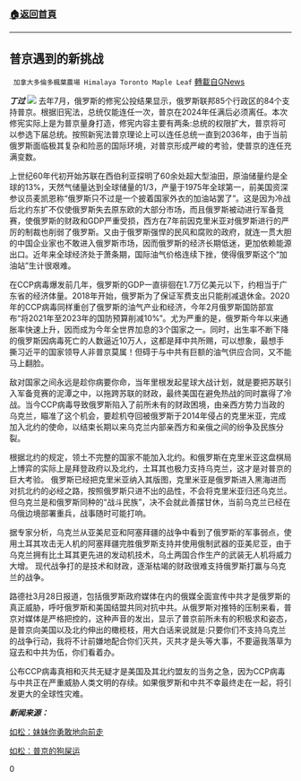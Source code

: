 ###  [:house:返回首頁](https://github.com/ourhimalayas/txt)
---

## 普京遇到的新挑战
` 加拿大多倫多楓葉農場 Himalaya Toronto Maple Leaf` [轉載自GNews](https://gnews.org/zh-hans/1035721/)

***丁过***
![]()![](https://gnews.org/wp-content/uploads/2021/03/thealtworld.com_.jpg)
去年7月，俄罗斯的修宪公投结果显示，俄罗斯联邦85个行政区的84个支持普京。根据旧宪法，总统仅能连任一次，普京在2024年任满后必须离任。本次修宪实际上是为普京量身打造，修宪内容主要有两条:总统的权限扩大，普京将可以参选下届总统。按照新宪法普京理论上可以连任总统一直到2036年，由于当前俄罗斯面临极其复杂和险恶的国际环境，对普京形成严峻的考验，使普京的连任充满变数。

上世纪60年代初开始苏联在西伯利亚探明了60余处超大型油田，原油储量约是全球的13%，天然气储量达到全球储量的1/3，产量于1975年全球第一，前美国资深参议员麦凯恩称“俄罗斯只不过是一个披着国家外衣的加油站罢了”。这是因为冷战后北约东扩不仅使俄罗斯失去原东欧的大部分市场，而且俄罗斯被动进行军备竞赛，使俄罗斯的财政和GDP严重受损，西方在7年前因克里米亚对俄罗斯进行的严厉的制裁也削弱了俄罗斯。又由于俄罗斯强悍的民风和腐败的政府，就连一贯大胆的中国企业家也不敢进入俄罗斯市场，因而俄罗斯的经济长期低迷，更加依赖能源出口。近年来全球经济处于萧条期，国际油气价格连续下挫，使得俄罗斯这个“加油站”生计很艰难。

在CCP病毒爆发前几年，俄罗斯的GDP一直徘徊在1.7万亿美元以下，约相当于广东省的经济体量。2018年开始，俄罗斯为了保证军费支出只能削减退休金。2020年的CCP病毒同样重创了俄罗斯的油气产业和经济，今年2月俄罗斯国防部宣布“将2021年至2023年的国防预算削减10%”。尤为严重的是，俄罗斯今年以来通胀率快速上升，因而成为今年全世界加息的3个国家之一。同时，出生率不断下降的俄罗斯因病毒死亡的人数逼近10万人，这都是拜中共所赐，可以想象，最想手撕习近平的国家领导人非普京莫属！但碍于与中共有巨额的油气供应合同，又不能马上翻脸。

敌对国家之间永远是趁你病要你命，当年里根发起星球大战计划，就是要把苏联引入军备竞赛的泥潭之中，以拖跨苏联的财政，最终美国在避免热战的同时赢得了冷战。当今CCP病毒导致俄罗斯陷入了前所未有的财政困境，由亲西方势力当政的乌克兰，瞄准了这个机会，要趁机夺回被俄罗斯于2014年侵占的克里米亚，完成加入北约的使命，以结束长期以来乌克兰内部亲西方和亲俄之间的纷争及民族分裂。

根据北约的规定，领土不完整的国家不能加入北约。和俄罗斯在克里米亚这盘棋局上博弈的实际上是拜登政府以及北约，土耳其也极力支持乌克兰，这才是对普京的巨大考验。 俄罗斯已经把克里米亚纳入其版图，克里米亚是俄罗斯进入黑海进而对抗北约的必经之路，按照俄罗斯只进不出的品性，不会将克里米亚归还乌克兰。但乌克兰是和俄罗斯同种的“战斗民族”，决不会就此善摆甘休，当前乌克兰已经在乌俄边境部署重兵，战事随时可能打响。

据专家分析，乌克兰从亚美尼亚和阿塞拜疆的战争中看到了俄罗斯的军事弱点，使用土耳其攻击无人机的阿塞拜疆完胜俄罗斯支持并使用俄制武器的亚美尼亚，由于乌克兰拥有比土耳其更先进的发动机技术，乌土两国合作生产的武装无人机将威力大增。 现代战争打的是技术和财政，逐渐枯竭的财政很难支持俄罗斯打赢与乌克兰的战争。

路德社3月28日报道，包括俄罗斯政府媒体在内的俄媒全面宣传中共才是俄罗斯的真正威胁，呼吁俄罗斯和美国结盟共同对抗中共。从俄罗斯对推特的压制来看，普京对媒体是严格把控的，这种声音的发出，显示了普京前所未有的积极求和姿态，是普京向美国以及北约伸出的橄榄枝，用大白话来说就是:只要你们不支持乌克兰的战争行动，我将不计前嫌地配合你们灭共，灭共才是头等大事，不要逼我落草为寇去和中共为伍，你们看着办。

公布CCP病毒真相和灭共无疑才是美国及其北约盟友的当务之急，因为CCP病毒与中共正在严重威胁人类文明的存续。如果俄罗斯和中共不幸最终走在一起，将引发更大的全球性灾难。

***新闻来源：***

[如松：妹妹你勇敢地向前走](https://mp.weixin.qq.com/s/q4-3ENJyVBcCquXIrkoFYg)

[如松：普京的狗屎运](https://mp.weixin.qq.com/s/RdnIFjFCnZkaxeXBrXQ_MQ)

0
